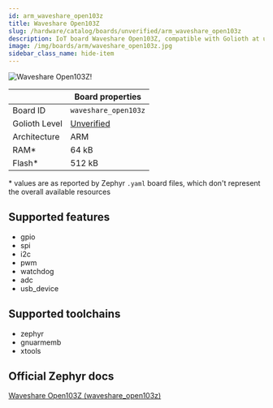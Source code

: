 ```yaml
---
id: arm_waveshare_open103z
title: Waveshare Open103Z
slug: /hardware/catalog/boards/unverified/arm_waveshare_open103z
description: IoT board Waveshare Open103Z, compatible with Golioth at unverified level.
image: /img/boards/arm/waveshare_open103z.jpg
sidebar_class_name: hide-item
---
```


[//]: # (This is an auto-generated file, do not edit! Changes to it will be lost upon re-generation)

![Waveshare Open103Z!](/img/boards/arm/waveshare_open103z.jpg "Waveshare Open103Z")

|                | Board properties     |
| -------------  | -------------------- |
| Board ID       | `waveshare_open103z` |
| Golioth Level  | [Unverified](/hardware#unverified-boards) |
| Architecture   | ARM |
| RAM*           | 64 kB |
| Flash*         | 512 kB |

\* values are as reported by Zephyr `.yaml` board files, which don't represent the overall available resources



## Supported features

* gpio
* spi
* i2c
* pwm
* watchdog
* adc
* usb_device

## Supported toolchains

* zephyr
* gnuarmemb
* xtools

## Official Zephyr docs

[Waveshare Open103Z (waveshare_open103z)](https://docs.zephyrproject.org/latest/boards/arm/waveshare_open103z/doc/index.html)
